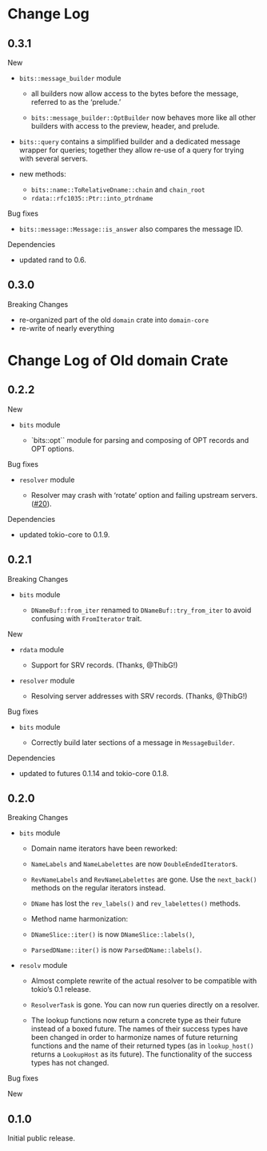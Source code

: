 # Change Log

## 0.3.1

New

* `bits::message_builder` module

   *  all builders now allow access to the bytes before the message,
      referred to as the ‘prelude.’

   * `bits::message_builder::OptBuilder` now behaves more like all other
     builders with access to the preview, header, and prelude.

* `bits::query` contains a simplified builder and a dedicated message wrapper
  for queries; together they allow re-use of a query for trying with
  several servers.

* new methods:

   * `bits::name::ToRelativeDname::chain` and `chain_root`
   * `rdata::rfc1035::Ptr::into_ptrdname`

Bug fixes

* `bits::message::Message::is_answer` also compares the message ID.

Dependencies

* updated rand to 0.6.


## 0.3.0

Breaking Changes

* re-organized part of the old `domain` crate into `domain-core`
* re-write of nearly everything


# Change Log of Old domain Crate

## 0.2.2

New

* `bits` module

   *  `bits::opt`` module for parsing and composing of OPT records and OPT
      options.

Bug fixes

* `resolver` module

   *  Resolver may crash with ‘rotate’ option and failing upstream servers.
      ([#20](https://github.com/partim/domain/issues/20)).

Dependencies

* updated tokio-core to 0.1.9.


## 0.2.1

Breaking Changes

* `bits` module

  *  `DNameBuf::from_iter` renamed to `DNameBuf::try_from_iter` to avoid
     confusing with `FromIterator` trait.

New

* `rdata` module

  *  Support for SRV records. (Thanks, @ThibG!)

* `resolver` module

  * Resolving server addresses with SRV records. (Thanks, @ThibG!)

Bug fixes

* `bits` module

  *  Correctly build later sections of a message in `MessageBuilder`.

Dependencies

* updated to futures 0.1.14 and tokio-core 0.1.8.


## 0.2.0

Breaking Changes

* `bits` module

  *  Domain name iterators have been reworked:

    * `NameLabels` and `NameLabelettes` are now `DoubleEndedIterator`s.

    * `RevNameLabels` and `RevNameLabelettes` are gone. Use the
      `next_back()` methods on the regular iterators instead.

    * `DName` has lost the `rev_labels()` and `rev_labelettes()` methods.
      
  *  Method name harmonization:

    *  `DNameSlice::iter()` is now `DNameSlice::labels()`,
    *  `ParsedDName::iter()` is now `ParsedDName::labels()`.

* `resolv` module

  *  Almost complete rewrite of the actual resolver to be compatible with
     tokio’s 0.1 release.

  *  `ResolverTask` is gone. You can now run queries directly on a
     resolver.

  *  The lookup functions now return a concrete type as their future
     instead of a boxed future. The names of their success types have been
     changed in order to harmonize names of future returning functions and
     the name of their returned types (as in `lookup_host()` returns a
     `LookupHost` as its future). The functionality of the success types
     has not changed.


Bug fixes


New


## 0.1.0

Initial public release.
